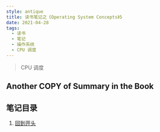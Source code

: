 ```yaml
---
style: antique
title: 读书笔记之《Operating System Concepts》5
date: 2021-04-28
tags:
  - 读书
  - 笔记
  - 操作系统
  - CPU 调度
---
```


> CPU 调度

## Another COPY of Summary in the Book

## 笔记目录

1. [回到开头](scroll-to-the-very-top)
